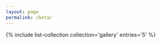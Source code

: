 ```yaml
---
layout: page
permalink: /beta/
---
```


{% include list-collection collection='gallery' entries='5' %}

